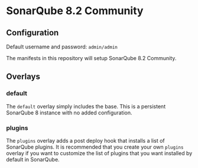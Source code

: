 # SonarQube 8.2 Community

## Configuration

Default username and password: `admin/admin`

The manifests in this repository will setup SonarQube 8.2 Community.

## Overlays

### default

The `default` overlay simply includes the base.  This is a persistent SonarQube 8 instance with no added configuration.

### plugins

The `plugins` overlay adds a post deploy hook that installs a list of SonarQube plugins.  It is recommended that you create your own `plugins` overlay if
you want to customize the list of plugins that you want installed by default in SonarQube.
